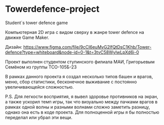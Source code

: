 # Towerdefence-project

Student`s tower defence game

Компьютерная 2D игра с видом сверху в жанре tower defence на движке Game Maker.

Дизайн: https://www.figma.com/file/9cCI6euMvG2IfQtDsC1Khb/Tower-defence?type=whiteboard&node-id=0-1&t=3tvC58WylwLpXd6i-0

Проект выполнен студентом ступинского филиала МАИ, Григорьевым Семёном из группы ТСО-105Б-23

В рамках данного проекта я создал несколько типов башен и врагов, меню, сбор статистики, бесконечное выживание с постоянно увеличивающейся сложностью. 

P.S. Для легкости восприятия, я вывел здоровье противников на экран, а также ускорил темп игры, так что визуально между пачками врагов в рамках одной волны и разными волнами сложно заметить разницу, однако она есть в коде проекта. Для полноценной игры я бы полностью переделал или убрал эти вещи.
